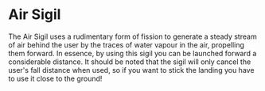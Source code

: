 # Air Sigil

The Air Sigil uses a rudimentary form of fission to generate a steady stream of air behind the user by the traces of water vapour in the air, propelling them forward. In essence, by using this sigil you can be launched forward a considerable distance. It should be noted that the sigil will only cancel the user's fall distance when used, so if you want to stick the landing you have to use it close to the ground!

